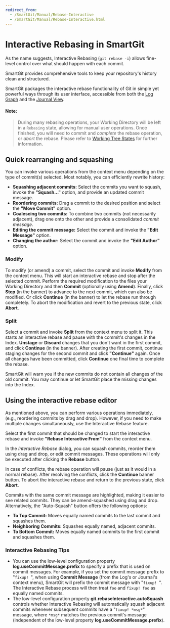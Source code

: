 ```yaml
---
redirect_from:
  - /SmartGit/Manual/Rebase-Interactive
  - /SmartGit/Manual/Rebase-Interactive.html
---
```


# Interactive Rebasing in SmartGit

As the name suggests, Interactive Rebasing (`git rebase -i`) allows fine-level control over what should happen with each commit.

SmartGit provides comprehensive tools to keep your repository's history clean and structured.

SmartGit packages the interactive rebase functionality of Git in simple yet powerful ways through its user interface, accessible from both the [Log Graph](../Log.md) and the [Journal View](../Journal-View.md).

#### Note:
> During many rebasing operations, your Working Directory will be left in a `Rebasing` state, allowing for manual user operations. Once finished, you will need to commit and *complete* the rebase operation, or *abort* the rebase. Please refer to [Working Tree States](../../GitConcepts/Working-Tree-States.md) for further information.

## Quick rearranging and squashing

You can invoke various operations from the context menu depending on the type of commit(s) selected. Most notably, you can efficiently rewrite history:

- **Squashing adjacent commits:** Select the commits you want to squash, invoke the **"Squash..."** option, and provide an updated commit message.
- **Reordering commits:** Drag a commit to the desired position and select the **"Move Commit"** option.
- **Coalescing two commits:** To combine two commits (not necessarily adjacent), drag one onto the other and provide a consolidated *commit message*.
- **Editing the commit message:** Select the commit and invoke the **"Edit Message"** option.
- **Changing the author:** Select the commit and invoke the **"Edit Author"** option.

### Modify

To modify (or amend) a commit, select the commit and invoke **Modify** from the context menu. This will start an interactive rebase and stop after the selected commit. Perform the required modification to the files your Working Directory and then **Commit** (optionally using **Amend**). Finally, click **Step** (in the banner) to advance to the next commit, which can also be modified. Or click **Continue** (in the banner) to let the rebase run through completely. To abort the modification and revert to the previous state, click **Abort**.

### Split

Select a commit and invoke **Split** from the context menu to split it. This starts an interactive rebase and pause with the commit's changes in the Index.
**Unstage** or **Discard** changes that you don't want in the first commit, and click **Continue** (in the banner). After creating the first commit, continue staging changes for the second commit and click **"Continue"** again. Once all changes have been committed, click **Continue** one final time to complete the rebase.

SmartGit will warn you if the new commits do not contain all changes of the old commit. You may continue or let SmartGit place the missing changes into the Index.

## Using the interactive rebase editor

As mentioned above, you can perform various operations immediately, (e.g., reordering commits by drag and drop). However, if you need to make multiple changes simultaneously, use the Interactive Rebase feature.

Select the first commit that should be changed to start the interactive rebase and invoke **"Rebase Interactive From"** from the context menu.

In the *Interactive Rebase* dialog, you can squash commits, reorder them using drag and drop, or edit commit messages. These operations will only be executed after clicking the **Rebase** button.

In case of conflicts, the rebase operation will pause (just as it would in a normal rebase). After resolving the conflicts, click the **Continue** banner button. To abort the interactive rebase and return to the previous state, click **Abort**.

Commits with the same commit message are highlighted, making it easier to see related commits. They can be amend-squashed using drag and drop. Alternatively, the "Auto-Squash" button offers the following options:

- **To Top Commit:** Moves equally named commits to the last commit and squashes them.
- **Neighboring Commits:** Squashes equally named, adjacent commits.
- **To Bottom Commit:** Moves equally named commits to the first commit and squashes them.

### Interactive Rebasing Tips

- You can use the low-level configuration property **log.useCommitMessage.prefix** to specify a prefix that is used on commit messages. For example, if you set the commit message prefix to "`fixup! `", when using **Commit Message** (from the Log's or Journal's context menu), SmartGit will prefix the commit message with "`fixup! `". The Interactive Rebase process will then treat `foo` and `fixup! foo` as equally named commits.
- The low-level configuration property **git.rebaseInteractive.autoSquash** controls whether Interactive Rebasing will automatically squash adjacent commits whenever subsequent commits have a "`fixup! *msg*`" message, where `*msg*` matches the previous commit's message (independent of the low-level property **log.useCommitMessage.prefix**).

